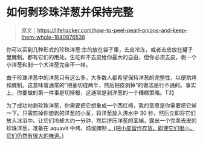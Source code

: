 # 如何剥珍珠洋葱并保持完整

> 原文：<https://lifehacker.com/how-to-peel-pearl-onions-and-keep-them-whole-1840876538>

你可以买到几种形式的珍珠洋葱:生的放在袋子里，去皮冷冻，或者去皮放在罐子里腌制。都有它们的用处。生吃和不去皮给你最大的自由，但你必须去皮，剥一个小洋葱和剥一个大洋葱完全不一样。



由于珍珠洋葱中的洋葱只有这么多，大多数人都希望保持洋葱的完整性，以便烘烤和腌制。这意味着通常的“把茎切成两半，然后把皮剥掉”的做法是行不通的。事实上，你要做的第一件事是切掉根，这通常是剥洋葱的一个糟糕策略。T3】

为了成功地剥珍珠洋葱，你需要把它想象成一个西红柿，我的意思是你需要把它焯一下。只需剪掉你想剥的洋葱的小茎，将洋葱放入沸水中 30 秒，然后立即将它们放入冰浴中。让它们冷却大约一分钟，然后挤压洋葱的茎端，露出一个完美去皮的珍珠洋葱，准备在 aquavit 中烤、炖或腌制 [。(把小皮留作存货。即使它们很小，它们仍然有很大的味道。)](https://skillet.lifehacker.com/these-pickles-have-an-abv-of-22-percent-1840857009)